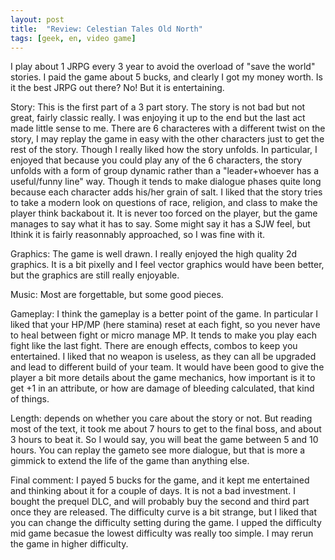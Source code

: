```yaml
---
layout: post
title:  "Review: Celestian Tales Old North"
tags: [geek, en, video game]
---
```





I play about 1 JRPG every 3 year to avoid the overload of "save the world" stories. I paid the game about 5 bucks, and clearly I got my money worth. Is it the best JRPG out there? No! But it is entertaining.

Story:
This is the first part of a 3 part story. The story is not bad but not great, fairly classic really. I was enjoying it up to the end but the last act made little sense to me. There are 6 characteres with a different twist on the story, I may replay the game in easy with the other characters just to get the rest of the story.
Though I really liked how the story unfolds. In particular, I enjoyed that because you could play any of the 6 characters, the story unfolds with a form of group dynamic rather than a "leader+whoever has a useful/funny line" way. Though it tends to make dialogue phases quite long because each character adds his/her grain of salt.
I liked that the story tries to take a modern look on questions of race, religion, and class to make the player think backabout it. It is never too forced on the player, but the game manages to say what it has to say. Some might say it has a SJW feel, but Ithink it is fairly reasonnably approached, so I was fine with it.

Graphics:
The game is well drawn. I really enjoyed the high quality 2d graphics. It is a bit pixelly and I feel vector graphics would have been better, but the graphics are still really enjoyable.

Music:
Most are forgettable, but some good pieces.

Gameplay:
I think the gameplay is a better point of the game. In particular I liked that your HP/MP (here stamina) reset at each fight, so you never have to heal between fight or micro manage MP. It tends to make you play each fight like the last fight. There are enough effects, combos to keep you entertained. I liked that no weapon is useless, as they can all be upgraded and lead to different build of your team.
It would have been good to give the player a bit more details about the game mechanics, how important is it to get +1 in an attribute, or how are damage of bleeding calculated, that kind of things.

Length:
depends on whether you care about the story or not. But reading most of the text, it took me about 7 hours to get to the final boss, and about 3 hours to beat it. So I would say, you will beat the game between 5 and 10 hours. You can replay the gameto see more dialogue, but that is more a gimmick to extend the life of the game than anything else.

Final comment:
I payed 5 bucks for the game, and it kept me entertained and thinking about it for a couple of days. It is not a bad investment. I bought the prequel DLC, and will probably buy the second and third part once they are released.
The difficulty curve is a bit strange, but I liked that you can change the difficulty setting during the game. I upped the difficulty mid game becasue the lowest difficulty was really too simple. I may rerun the game in higher difficulty.